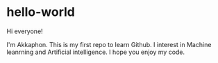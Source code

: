 # hello-world

Hi everyone!

I'm Akkaphon. This is my first repo to learn Github. I interest in Machine leanrning and Artificial intelligence. I hope you enjoy my code.
